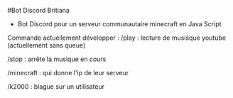 #Bot Discord Britiana
- Bot Discord pour un serveur communautaire minecraft en Java Script

Commande actuellement développer :
/play : lecture de musisque youtube (actuellement sans queue)

/stop : arrête la musique en cours

/minecraft : qui donne l'ip de leur serveur

/k2000 : blague sur un utilisateur
